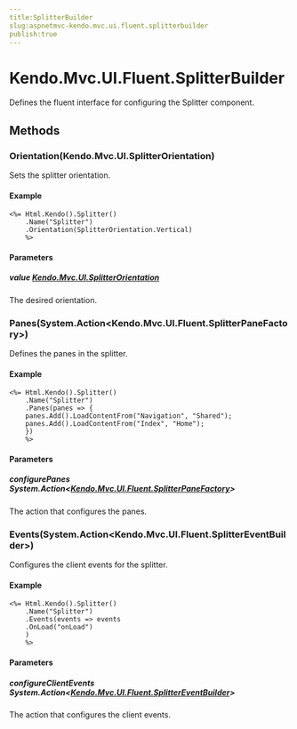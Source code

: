 ```yaml
---
title:SplitterBuilder
slug:aspnetmvc-kendo.mvc.ui.fluent.splitterbuilder
publish:true
---
```


# Kendo.Mvc.UI.Fluent.SplitterBuilder

Defines the fluent interface for configuring the Splitter component.

## Methods

### Orientation(Kendo.Mvc.UI.SplitterOrientation)
Sets the splitter orientation.

#### Example
    <%= Html.Kendo().Splitter()
        .Name("Splitter")
        .Orientation(SplitterOrientation.Vertical)
        %>

#### Parameters

##### value [Kendo.Mvc.UI.SplitterOrientation](/api/wrappers/aspnet-mvc/Kendo.Mvc.UI/SplitterOrientation)
The desired orientation.

### Panes(System.Action\<Kendo.Mvc.UI.Fluent.SplitterPaneFactory\>)
Defines the panes in the splitter.

#### Example
    <%= Html.Kendo().Splitter()
        .Name("Splitter")
        .Panes(panes => {
        panes.Add().LoadContentFrom("Navigation", "Shared");
        panes.Add().LoadContentFrom("Index", "Home");
        })
        %>

#### Parameters

##### configurePanes System.Action\<[Kendo.Mvc.UI.Fluent.SplitterPaneFactory](/api/wrappers/aspnet-mvc/Kendo.Mvc.UI.Fluent/SplitterPaneFactory)\>
The action that configures the panes.

### Events(System.Action\<Kendo.Mvc.UI.Fluent.SplitterEventBuilder\>)
Configures the client events for the splitter.

#### Example
    <%= Html.Kendo().Splitter()
        .Name("Splitter")
        .Events(events => events
        .OnLoad("onLoad")
        )
        %>

#### Parameters

##### configureClientEvents System.Action\<[Kendo.Mvc.UI.Fluent.SplitterEventBuilder](/api/wrappers/aspnet-mvc/Kendo.Mvc.UI.Fluent/SplitterEventBuilder)\>
The action that configures the client events.